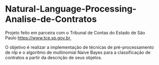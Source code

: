 # Natural-Language-Processing-Analise-de-Contratos
Projeto feito em parceira com o Tribunal de Contas do Estado de São Paulo https://www.tce.sp.gov.br 

O objetivo é realizar a implementação de técnicas de pré-processamento de nlp e o algoritmo de multinomial Naive Bayes para a classificação de contratos a partir da descrição de seus objetos.
